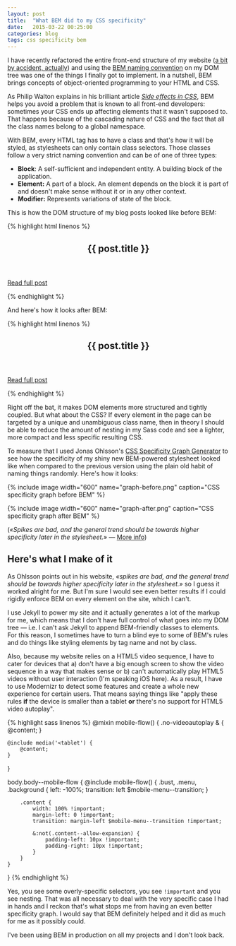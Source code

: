 ```yaml
---
layout: post
title:  "What BEM did to my CSS specificity"
date:   2015-03-22 00:25:00
categories: blog
tags: css specificity bem
---
```

I have recently refactored the entire front-end structure of my website ([a bit by accident, actually](https://twitter.com/eduardoboucas/status/573609357914603520)) and using the [BEM naming convention](http://csswizardry.com/2013/01/mindbemding-getting-your-head-round-bem-syntax/) on my DOM tree was one of the things I finally got to implement.<!--more-->
In a nutshell, BEM brings concepts of object-oriented programming to your HTML and CSS. 

As Philip Walton explains in his brilliant article *[Side effects in CSS](http://philipwalton.com/articles/side-effects-in-css/)*, BEM helps you avoid a problem that is known to all front-end developers: sometimes your CSS ends up affecting elements that it wasn't supposed to. That happens because of the cascading nature of CSS and the fact that all the class names belong to a global namespace.

With BEM, every HTML tag has to have a class and that's how it will be styled, as stylesheets can only contain class selectors. Those classes follow a very strict naming convention and can be of one of three types:

- **Block**: A self-sufficient and independent entity. A building block of the application.
- **Element:** A part of a block. An element depends on the block it is part of and doesn't make sense without it or in any other context.
- **Modifier:** Represents variations of state of the block.

This is how the DOM structure of my blog posts looked like before BEM:

{% highlight html linenos %}
<article class="post">
	<header>
		<h1>{{ post.title }}</h1>
		<p class="post-meta"><!-- (...) --></p>
	</header>
	<div class="excerpt">
		<p><a href="{{ post.link }}">Read full post</a></p>
	</div>
</article>
{% endhighlight %}

And here's how it looks after BEM:

{% highlight html linenos %}
<article class="post">
	<header class="post__header">
		<h1 class="post__title">{{ post.title }}</h1>
		<p class="post__meta"><!-- (...) --></p>
	</header>
	<div class="post__excerpt">
		<p><a href="{{ post.link }}">Read full post</a></p>
	</div>
</article>
{% endhighlight %}

Right off the bat, it makes DOM elements more structured and tightly coupled. But what about the CSS? If every element in the page can be targeted by a unique and unambiguous class name, then in theory I should be able to reduce the amount of nesting in my Sass code and see a lighter, more compact and less specific resulting CSS.

To measure that I used Jonas Ohlsson's [CSS Specificity Graph Generator](http://jonassebastianohlsson.com/specificity-graph/) to see how the specificity of my shiny new BEM-powered stylesheet looked like when compared to the previous version using the plain old habit of naming things randomly. Here's how it looks:

{% include image width="600" name="graph-before.png" caption="CSS specificity graph before BEM" %}

{% include image width="600" name="graph-after.png" caption="CSS specificity graph after BEM" %}

(*«Spikes are bad, and the general trend should be towards higher specificity later in the stylesheet.»* — [More info](http://csswizardry.com/2014/10/the-specificity-graph/))

## Here's what I make of it

As Ohlsson points out in his website, *«spikes are bad, and the general trend should be towards higher specificity later in the stylesheet.»* so I guess it worked alright for me. But I'm sure I would see even better results if I could rigidly enforce BEM on every element on the site, which I can't. 

I use Jekyll to power my site and it actually generates a lot of the markup for me, which means that I don't have full control of what goes into my DOM tree — i.e. I can't ask Jekyll to append BEM-friendly classes to elements. For this reason, I sometimes have to turn a blind eye to some of BEM's rules and do things like styling elements by tag name and not by class.

Also, because my website relies on a HTML5 video sequence, I have to cater for devices that a) don't have a big enough screen to show the video sequence in a way that makes sense or b) can't automatically play HTML5 videos without user interaction (I'm speaking iOS here). As a result, I have to use Modernizr to detect some features and create a whole new experience for certain users. That means saying things like "apply these rules **if** the device is smaller than a tablet **or** there's no support for HTML5 video autoplay".

{% highlight sass linenos %}
@mixin mobile-flow() {
	.no-videoautoplay & {
		@content;
	}

	@include media('<tablet') {
		@content;
	}	
}

body.body--mobile-flow {
	@include mobile-flow() {
		.bust,
		.menu,
		.background {
			left: -100%;
			transition: left $mobile-menu--transition;
		}

		.content {
			width: 100% !important;
			margin-left: 0 !important;
			transition: margin-left $mobile-menu--transition !important;

			&:not(.content--allow-expansion) {
				padding-left: 10px !important;
				padding-right: 10px !important;
			}
		}
	}
}
{% endhighlight %}

Yes, you see some overly-specific selectors, you see `!important` and you see nesting. That was all necessary to deal with the very specific case I had in hands and I reckon that's what stops me from having an even better specificity graph. I would say that BEM definitely helped and it did as much for me as it possibly could.

I've been using BEM in production on all my projects and I don't look back.<!--tomb-->